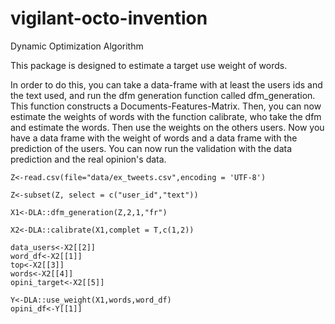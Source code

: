 # vigilant-octo-invention
Dynamic Optimization Algorithm

This package is designed to estimate a target use weight of words.

In order to do this, you can take a data-frame with at least the users ids and the text used, and run the dfm generation function called dfm_generation. This function constructs a Documents-Features-Matrix.
Then, you can now estimate the weights of words with the function calibrate, who take the dfm and estimate the words.
Then use the weights on the others users.
Now you have a data frame with the weight of words and a data frame with the prediction 
of the users.
You can now run the validation with the data prediction and the real opinion's data.

``` 
Z<-read.csv(file="data/ex_tweets.csv",encoding = 'UTF-8')

Z<-subset(Z, select = c("user_id","text"))

X1<-DLA::dfm_generation(Z,2,1,"fr")

X2<-DLA::calibrate(X1,complet = T,c(1,2))

data_users<-X2[[2]]
word_df<-X2[[1]]
top<-X2[[3]]
words<-X2[[4]]
opini_target<-X2[[5]]

Y<-DLA::use_weight(X1,words,word_df)
opini_df<-Y[[1]]


```
